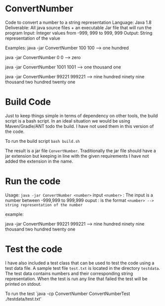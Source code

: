 # ConvertNumber
Code to convert a number to a string representation
Language: Java 1.8
Deliverable: All java source files + an executable Jar file that will run the program
Input: Integer values from -999, 999 to 999, 999
Output: String representation of the value

Examples:
java -jar ConvertNumber 100 
100 --> one hundred

java -jar ConvertNumber 0 
0 --> zero

java -jar ConvertNumber 1001 
1001 --> one thousand one

java -jar ConvertNumber 99221 
999221 --> nine hundred ninety nine thousand two hundred twenty one 



# Build Code

Just to keep things simple in terms of dependency on other tools, the build script is a bash script. In an ideal situation we would be using Maven/Gradle/ANT todo the build. I have not used them in this version of the code.

To run the build script 
`bash build.sh`

The result is a jar file `ConvertNumber`. Traditionally the jar file should have a jar extension but keeping in line with the given requirements I have not added the extension in the name.


# Run the code

Usage: `java -jar ConvertNumber <number>`
input `<number>` : The input is a number between -999,999 to 999,999
ouput : is the format `<number> --> string representation of the number`

example:

java -jar ConvertNumber 99221 
999221 --> nine hundred ninety nine thousand two hundred twenty one

# Test the code

I have also included a test class that can be used to test the code using a test data file. A sample test file `test.txt` is located in the directory `testdata`. The test data contains numbers and their corresponding string representation.
When the test is run any line that failed the test will be printed on stdout.

To run the test 
`java -cp ConvertNumber ConvertNumberTest ./testdata/test.txt'



 
